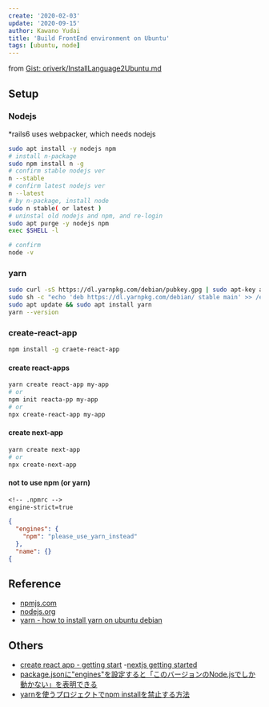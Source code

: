 ```yaml
---
create: '2020-02-03'
update: '2020-09-15'
author: Kawano Yudai
title: 'Build FrontEnd environment on Ubuntu'
tags: [ubuntu, node]
---
```


from [Gist: oriverk/InstallLanguage2Ubuntu.md](https://gist.github.com/oriverk/5d0352c7ca673883d9326e5ce0fb2ae1)

## Setup
### Nodejs
*rails6 uses webpacker, which needs nodejs

```sh
sudo apt install -y nodejs npm
# install n-package
sudo npm install n -g
# confirm stable nodejs ver
n --stable
# confirm latest nodejs ver
n --latest
# by n-package, install node
sudo n stable( or latest )
# uninstal old nodejs and npm, and re-login
sudo apt purge -y nodejs npm
exec $SHELL -l

# confirm
node -v
```

### yarn
```sh
sudo curl -sS https://dl.yarnpkg.com/debian/pubkey.gpg | sudo apt-key add -
sudo sh -c "echo 'deb https://dl.yarnpkg.com/debian/ stable main' >> /etc/apt/sources.list"
sudo apt update && sudo apt install yarn
yarn --version
```

### create-react-app
```sh
npm install -g craete-react-app
```

#### create react-apps
```sh
yarn create react-app my-app
# or
npm init reacta-pp my-app
# or
npx create-react-app my-app
```

#### create next-app
```sh
yarn create next-app
# or
npx create-next-app
```

#### not to use npm (or yarn)
```txt
<!-- .npmrc -->
engine-strict=true
```

```json
{
  "engines": {
    "npm": "please_use_yarn_instead"
  },
  "name": {}
{
```

## Reference
- [npmjs.com](https://www.npmjs.com/)
- [nodejs.org](https://nodejs.org/ja/)
- [yarn - how to install yarn on ubuntu debian](https://classic.yarnpkg.com/ja/docs/install#debian-stable)

## Others
- [create react app - getting start](https://create-react-app.dev/docs/getting-started)
-[nextjs getting started](https://nextjs.org/docs/getting-started)
- [package.jsonに"engines"を設定すると「このバージョンのNode.jsでしか動かない」を表明できる](https://qiita.com/suin/items/994458418c737cc9c3e8)
- [yarnを使うプロジェクトでnpm installを禁止する方法](https://qiita.com/suin/items/a7bf214f48eb9b2d9afc)

